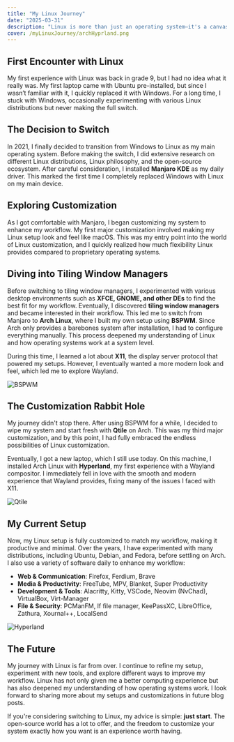 ```yaml
---
title: "My Linux Journey"
date: "2025-03-31"
description: "Linux is more than just an operating system—it's a canvas for creativity and efficiency. From my early days of experimentation to mastering customization, this journey is about pushing the limits of what a system can do. Whether it's switching window managers or crafting the perfect workflow, this blog chronicles my evolution from a curious user to a passionate Linux enthusiast. Welcome to my Linux journey, where every tweak and adjustment brings me closer to the perfect setup!"
cover: /myLinuxJourney/archHyprland.png
---
```


## First Encounter with Linux

My first experience with Linux was back in grade 9, but I had no idea what it really was. My first laptop came with Ubuntu pre-installed, but since I wasn’t familiar with it, I quickly replaced it with Windows. For a long time, I stuck with Windows, occasionally experimenting with various Linux distributions but never making the full switch.

## The Decision to Switch

In 2021, I finally decided to transition from Windows to Linux as my main operating system. Before making the switch, I did extensive research on different Linux distributions, Linux philosophy, and the open-source ecosystem. After careful consideration, I installed **Manjaro KDE** as my daily driver. This marked the first time I completely replaced Windows with Linux on my main device.

## Exploring Customization

As I got comfortable with Manjaro, I began customizing my system to enhance my workflow. My first major customization involved making my Linux setup look and feel like macOS. This was my entry point into the world of Linux customization, and I quickly realized how much flexibility Linux provides compared to proprietary operating systems.

## Diving into Tiling Window Managers

Before switching to tiling window managers, I experimented with various desktop environments such as **XFCE, GNOME, and other DEs** to find the best fit for my workflow. Eventually, I discovered **tiling window managers** and became interested in their workflow. This led me to switch from Manjaro to **Arch Linux**, where I built my own setup using **BSPWM**. Since Arch only provides a barebones system after installation, I had to configure everything manually. This process deepened my understanding of Linux and how operating systems work at a system level.

During this time, I learned a lot about **X11**, the display server protocol that powered my setups. However, I eventually wanted a more modern look and feel, which led me to explore Wayland.

![BSPWM](/myLinuxJourney/archBSPWM.jpg "BSPWM")

## The Customization Rabbit Hole

My journey didn't stop there. After using BSPWM for a while, I decided to wipe my system and start fresh with **Qtile** on Arch. This was my third major customization, and by this point, I had fully embraced the endless possibilities of Linux customization.

Eventually, I got a new laptop, which I still use today. On this machine, I installed Arch Linux with **Hyperland**, my first experience with a Wayland compositor. I immediately fell in love with the smooth and modern experience that Wayland provides, fixing many of the issues I faced with X11.

![Qtile](/myLinuxJourney/archQtile.jpg "Qtile")

## My Current Setup

Now, my Linux setup is fully customized to match my workflow, making it productive and minimal. Over the years, I have experimented with many distributions, including Ubuntu, Debian, and Fedora, before settling on Arch. I also use a variety of software daily to enhance my workflow:

- **Web & Communication**: Firefox, Ferdium, Brave
- **Media & Productivity**: FreeTube, MPV, Blanket, Super Productivity
- **Development & Tools**: Alacritty, Kitty, VSCode, Neovim (NvChad), VirtualBox, Virt-Manager
- **File & Security**: PCManFM, lf file manager, KeePassXC, LibreOffice, Zathura, Xournal++, LocalSend

![Hyperland](/myLinuxJourney/archHyprland.png "Hyperland")

## The Future

My journey with Linux is far from over. I continue to refine my setup, experiment with new tools, and explore different ways to improve my workflow. Linux has not only given me a better computing experience but has also deepened my understanding of how operating systems work. I look forward to sharing more about my setups and customizations in future blog posts.

If you're considering switching to Linux, my advice is simple: **just start**. The open-source world has a lot to offer, and the freedom to customize your system exactly how you want is an experience worth having.


